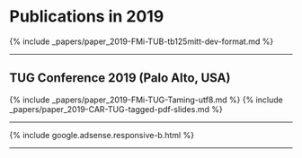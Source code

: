 

# Publications in 2019

{% include _papers/paper_2019-FMi-TUB-tb125mitt-dev-format.md  %}


<hr class="conference-start">

## TUG Conference 2019 (Palo Alto, USA)
{% include _papers/paper_2019-FMi-TUG-Taming-utf8.md %}
{% include _papers/paper_2019-CAR-TUG-tagged-pdf-slides.md %}

<hr class="conference-end">






<div class="row">{% include google.adsense.responsive-b.html %}</div><hr> 





